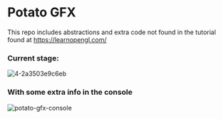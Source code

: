 # Potato GFX

This repo includes abstractions and extra code not found in the tutorial found at https://learnopengl.com/ 

### Current stage: 

![4-2a3503e9c6eb](https://user-images.githubusercontent.com/29679352/129731469-c4cfde08-67df-43f8-b00f-fdf10be6b7dd.gif)

### With some extra info in the console 

![potato-gfx-console](https://user-images.githubusercontent.com/29679352/126327782-40a061af-c47a-4747-93e0-2e019a91c65a.PNG)
